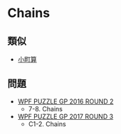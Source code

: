 # Chains

## 類似
- [小町算](simultaneous_equations.md)

## 問題
- [WPF PUZZLE GP 2016 ROUND 2](../questions/wpfpgp2016_2.md)
	- 7-8. Chains
- [WPF PUZZLE GP 2017 ROUND 3](../questions/wpfpgp2017_3.md)
	- C1-2. Chains
